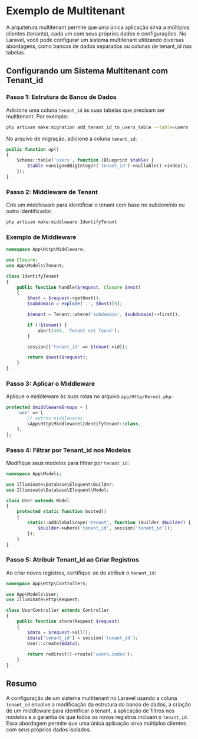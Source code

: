 # Exemplo de Multitenant

A arquitetura multitenant permite que uma única aplicação sirva a múltiplos clientes (tenants), cada um com seus próprios dados e configurações. No Laravel, você pode configurar um sistema multitenant utilizando diversas abordagens, como bancos de dados separados ou colunas de tenant_id nas tabelas.

## Configurando um Sistema Multitenant com Tenant_id

### Passo 1: Estrutura do Banco de Dados

Adicione uma coluna `tenant_id` às suas tabelas que precisam ser multitenant. Por exemplo:

```bash
php artisan make:migration add_tenant_id_to_users_table --table=users
```

No arquivo de migração, adicione a coluna `tenant_id`:

```php
public function up()
{
    Schema::table('users', function (Blueprint $table) {
        $table->unsignedBigInteger('tenant_id')->nullable()->index();
    });
}
```

### Passo 2: Middleware de Tenant

Crie um middleware para identificar o tenant com base no subdomínio ou outro identificador.

```bash
php artisan make:middleware IdentifyTenant
```

### Exemplo de Middleware

```php
namespace App\Http\Middleware;

use Closure;
use App\Models\Tenant;

class IdentifyTenant
{
    public function handle($request, Closure $next)
    {
        $host = $request->getHost();
        $subdomain = explode('.', $host)[0];

        $tenant = Tenant::where('subdomain', $subdomain)->first();

        if (!$tenant) {
            abort(404, 'Tenant not found');
        }

        session(['tenant_id' => $tenant->id]);

        return $next($request);
    }
}
```

### Passo 3: Aplicar o Middleware

Aplique o middleware às suas rotas no arquivo `app/Http/Kernel.php`:

```php
protected $middlewareGroups = [
    'web' => [
        // outros middlewares
        \App\Http\Middleware\IdentifyTenant::class,
    ],
];
```

### Passo 4: Filtrar por Tenant_id nos Modelos

Modifique seus modelos para filtrar por `tenant_id`:

```php
namespace App\Models;

use Illuminate\Database\Eloquent\Builder;
use Illuminate\Database\Eloquent\Model;

class User extends Model
{
    protected static function booted()
    {
        static::addGlobalScope('tenant', function (Builder $builder) {
            $builder->where('tenant_id', session('tenant_id'));
        });
    }
}
```

### Passo 5: Atribuir Tenant_id ao Criar Registros

Ao criar novos registros, certifique-se de atribuir o `tenant_id`:

```php
namespace App\Http\Controllers;

use App\Models\User;
use Illuminate\Http\Request;

class UserController extends Controller
{
    public function store(Request $request)
    {
        $data = $request->all();
        $data['tenant_id'] = session('tenant_id');
        User::create($data);
        
        return redirect()->route('users.index');
    }
}
```

## Resumo

A configuração de um sistema multitenant no Laravel usando a coluna `tenant_id` envolve a modificação da estrutura do banco de dados, a criação de um middleware para identificar o tenant, a aplicação de filtros nos modelos e a garantia de que todos os novos registros incluam o `tenant_id`. Essa abordagem permite que uma única aplicação sirva múltiplos clientes com seus próprios dados isolados.
